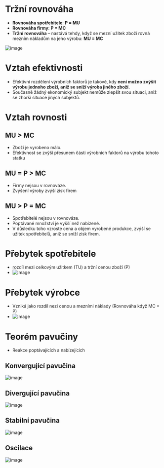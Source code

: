 # Tržní rovnováha
* **Rovnováha spotřebitele**: **P = MU**
* **Rovnováha firmy**: **P = MC**
* **Tržní rovnováha** – nastává tehdy, když se mezní užitek zboží rovná mezním nákladům na jeho výrobu: **MU = MC**

![image](https://user-images.githubusercontent.com/56109982/144704842-0d472d87-2020-4df2-80c3-292f34301c21.png)

# Vztah efektivnosti
* Efektivní rozdělení výrobních faktorů je takové, kdy **není možno zvýšit výrobu jednoho zboží, aniž se sníží výroba jiného zboží.**
* Současně žádný ekonomický subjekt nemůže zlepšit svou situaci, aniž se zhorší situace jiných subjektů.

# Vztah rovnosti
## MU > MC
* Zboží je vyrobeno málo.
* Efektivnost se zvýší přesunem části výrobních faktorů na výrobu tohoto statku

## MU = P > MC
* Firmy nejsou v rovnováze.
* Zvýšení výroby zvýší zisk firem

## MU > P = MC
* Spotřebitelé nejsou v rovnováze.
* Poptávané množství je vyšší než nabízené.
* V důsledku toho vzroste cena a objem vyrobené produkce, zvýší se užitek spotřebitelů, aniž se sníží zisk firem.

# Přebytek spotřebitele
* rozdíl mezi celkovým užitkem (TU) a tržní cenou zboží (P)
* ![image](https://user-images.githubusercontent.com/56109982/144705094-2c210f2d-9b49-4a77-90d8-c51d665d8ec4.png)

# Přebytek výrobce
* Vzniká jako rozdíl nezi cenou a mezními náklady (Rovnováha když MC = P)
* ![image](https://user-images.githubusercontent.com/56109982/144705141-b5ba674b-cca2-4f29-a5c5-98f009b3ae7e.png)

# Teorém pavučiny
* Reakce poptávajících a nabízejících
## Konvergující pavučina
![image](https://user-images.githubusercontent.com/56109982/144705186-55159eaa-9843-4f22-8fba-33d0f6991e15.png)
## Divergující pavučina
![image](https://user-images.githubusercontent.com/56109982/144705190-c5f5e5fa-09ac-410f-90e4-e35de3180d57.png)
## Stabilní pavučina
![image](https://user-images.githubusercontent.com/56109982/144705200-04e3ca31-3e9f-4b45-8d9b-8e291e9452dc.png)
## Oscilace
![image](https://user-images.githubusercontent.com/56109982/144705207-35fa5544-a4b6-4a47-953e-da03b1e7a3f1.png)
